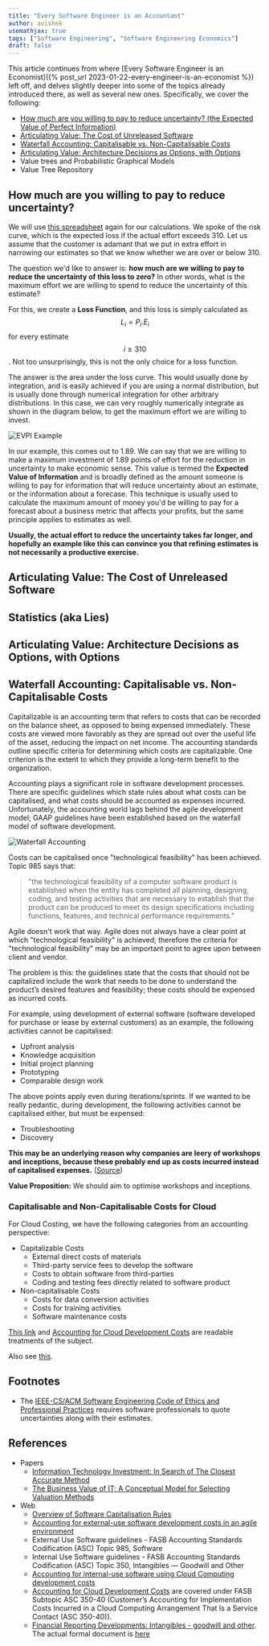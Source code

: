 ```yaml
---
title: "Every Software Engineer is an Accountant"
author: avishek
usemathjax: true
tags: ["Software Engineering", "Software Engineering Economics"]
draft: false
---
```


This article continues from where [Every Software Engineer is an Economist]({% post_url 2023-01-22-every-engineer-is-an-economist %}) left off, and delves slightly deeper into some of the topics already introduced there, as well as several new ones. Specifically, we cover the following:

- [How much are you willing to pay to reduce uncertainty? (the Expected Value of Perfect Information)](#how-much-are-you-willing-to-pay-to-reduce-uncertainty)
- [Articulating Value: The Cost of Unreleased Software](#articulating-value-the-cost-of-unreleased-software)
- [Waterfall Accounting: Capitalisable vs. Non-Capitalisable Costs](#waterfall-accounting-capitalisable-vs-non-capitalisable-costs)
- [Articulating Value: Architecture Decisions as Options, with Options](#articulating-value-architecture-decisions-as-options-with-options)
- Value trees and Probabilistic Graphical Models
- Value Tree Repository

## How much are you willing to pay to reduce uncertainty?

We will use [this spreadsheet](https://docs.google.com/spreadsheets/d/1jBHwntpPI3QK5rM5yw5m2Gge9otgDf7pddNZs1sBZlw/edit?usp=sharing) again for our calculations. We spoke of the risk curve, which is the expected loss if the actual effort exceeds 310. Let us assume that the customer is adamant that we put in extra effort in narrowing our estimates so that we know whether we are over or below 310.

The question we'd like to answer is: **how much are we willing to pay to reduce the uncertainty of this loss to zero?** In other words, what is the maximum effort we are willing to spend to reduce the uncertainty of this estimate?

For this, we create a **Loss Function**, and this loss is simply calculated as $$L_i=P_i.E_i$$ for every estimate $$i \geq 310$$. Not too unsurprisingly, this is not the only choice for a loss function.

The answer is the area under the loss curve. This would usually done by integration, and is easily achieved if you are using a normal distribution, but is usually done through numerical integration for other arbitrary distributions. In this case, we can very roughly numerically integrate as shown in the diagram below, to get the maximum effort we are willing to invest.

![EVPI Example](/assets/images/evpi-example.png)

In our example, this comes out to 1.89. We can say that we are willing to make a maximum investment of 1.89 points of effort for the reduction in uncertainty to make economic sense. This value is termed the **Expected Value of Information** and is broadly defined as the amount someone is willing to pay for information that will reduce uncertainty about an estimate, or the information about a forecase. This technique is usually used to calculate the maximum amount of money you'd be willing to pay for a forecast about a business metric that affects your profits, but the same principle applies to estimates as well.

**Usually, the actual effort to reduce the uncertainty takes far longer, and hopefully an example like this can convince you that refining estimates is not necessarily a productive exercise.**

## Articulating Value: The Cost of Unreleased Software

## Statistics (aka Lies)

## Articulating Value: Architecture Decisions as Options, with Options

## Waterfall Accounting: Capitalisable vs. Non-Capitalisable Costs

Capitalizable is an accounting term that refers to costs that can be recorded on the balance sheet, as opposed to being expensed immediately. These costs are viewed more favorably as they are spread out over the useful life of the asset, reducing the impact on net income. The accounting standards outline specific criteria for determining which costs are capitalizable. One criterion is the extent to which they provide a long-term benefit to the organization.

Accounting plays a significant role in software development processes. There are specific guidelines which state rules about what costs can be capitalised, and what costs should be accounted as expenses incurred. Unfortunately, the accounting world lags behind the agile development model; GAAP guidelines have been established based on the waterfall model of software development.

![Waterfall Accounting](/assets/images/waterfall-accounting.png)

Costs can be capitalised once "technological feasibility" has been achieved. Topic 985 says that:
> "the technological feasibility of a computer software product is established when the entity has completed all planning, designing, coding, and testing activities that are necessary to establish that the product can be produced to meet its design specifications including functions, features, and technical performance requirements."

Agile doesn't work that way. Agile does not always have a clear point at which "technological feasibility" is achieved; therefore the criteria for "technological feasibility" may be an important point to agree upon between client and vendor.

The problem is this: the guidelines state that the costs that should not be capitalized include the work that needs to be done to understand the product’s desired features and feasibility; these costs should be expensed as incurred costs.

For example, using development of external software (software developed for purchase or lease by external customers) as an example, the following activities cannot be capitalised:

- Upfront analysis
- Knowledge acquisition
- Initial project planning
- Prototyping
- Comparable design work

The above points apply even during iterations/sprints.
If we wanted to be really pedantic, during development, the following activities cannot be capitalised either, but must be expensed:

- Troubleshooting
- Discovery

**This may be an underlying reason why companies are leery of workshops and inceptions, because these probably end up as costs incurred instead of capitalised expenses.** ([Source](https://www.journalofaccountancy.com/news/2018/mar/accounting-for-external-use-software-development-costs-201818259.html))

**Value Proposition:** We should aim to optimise workshops and inceptions.

### Capitalisable and Non-Capitalisable Costs for Cloud

For Cloud Costing, we have the following categories from an accounting perspective:

- Capitalizable Costs
    - External direct costs of materials
    - Third-party service fees to develop the software
    - Costs to obtain software from third-parties
    - Coding and testing fees directly related to software product
- Non-capitalisable Costs
    - Costs for data conversion activities
    - Costs for training activities
    - Software maintenance costs

[This link](https://leasequery.com/blog/asc-350-internal-use-software-accounting-fasb/) and [Accounting for Cloud Development Costs](https://www.pwc.com/us/en/services/consulting/cloud-digital/cloud-transformation/cloud-computing.html) are readable treatments of the subject.

Also see [this](https://dart.deloitte.com/USDART/home/publications/deloitte/accounting-spotlight/cloud-computing-arrangements).

## Footnotes

- The [IEEE-CS/ACM Software Engineering Code of Ethics and Professional Practices](https://ethics.acm.org/code-of-ethics/software-engineering-code/) requires software professionals to quote uncertainties along with their estimates.

## References
- Papers
  - [Information Technology Investment: In Search of The Closest Accurate Method](https://www.sciencedirect.com/science/article/pii/S187705091931837X/pdf?md5=8ef46147c1296b09b1a4945fe12a8db1&pid=1-s2.0-S187705091931837X-main.pdf)
  - [The Business Value of IT; A Conceptual Model for Selecting Valuation Methods](https://www.researchgate.net/publication/239776307_The_Business_Value_of_IT_A_Conceptual_Model_for_Selecting_Valuation_Methods)
- Web
  - [Overview of Software Capitalisation Rules](https://leasequery.com/blog/software-capitalization-us-gaap-gasb/)
  - [Accounting for external-use software development costs in an agile environment](https://www.journalofaccountancy.com/news/2018/mar/accounting-for-external-use-software-development-costs-201818259.html)
  - External Use Software guidelines - FASB Accounting Standards Codification (ASC) Topic 985, Software
  - Internal Use Software guidelines - FASB Accounting Standards Codification (ASC) Topic 350, Intangibles — Goodwill and Other
  - [Accounting for internal-use software using Cloud Computing development costs](https://leasequery.com/blog/asc-350-internal-use-software-accounting-fasb/)
  - [Accounting for Cloud Development Costs](https://www.pwc.com/us/en/services/consulting/cloud-digital/cloud-transformation/cloud-computing.html) are covered under FASB Subtopic ASC 350-40 (Customer’s Accounting for Implementation Costs Incurred in a Cloud Computing Arrangement That Is a Service Contact (ASC 350-40)).
  - [Financial Reporting Developments: Intangibles - goodwill and other](https://assets.ey.com/content/dam/ey-sites/ey-com/en_us/topics/assurance/accountinglink/ey-frdbb1499-05-09-2022.pdf?download). The actual formal document is [here](https://fasb.org/document/blob?fileName=ASU%202021-03.pdf)
